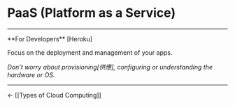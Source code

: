 # PaaS (Platform as a Service)

<hr>
**For Developers** [Heroku]

Focus on the deployment and management of your apps.

*Don’t worry about provisioning[供應], configuring or understanding the hardware or OS.*
<hr>

<- [[Types of Cloud Computing]]
